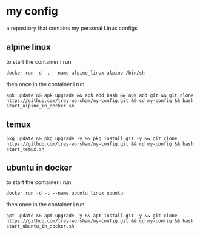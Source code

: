 # my config
a repository that contains my personal Linux configs

## alpine linux
to start the container i run
```
docker run -d -t --name alpine_linux alpine /bin/sh
```
then once in the container i run
```
apk update && apk upgrade && apk add bash && apk add git && git clone https://github.com/trey-worsham/my-config.git && cd my-config && bash start_alpine_in_docker.sh
```
## temux
```
pkg update && pkg upgrade -y && pkg install git -y && git clone https://github.com/trey-worsham/my-config.git && cd my-config && bash start_temux.sh
```

## ubuntu in docker
to start the container i run
```
docker run -d -t --name ubuntu_linux ubuntu 
```
then once in the container i run
```
apt update && apt upgrade -y && apt install git -y && git clone https://github.com/trey-worsham/my-config.git && cd my-config && bash start_ubuntu_in_docker.sh
```
